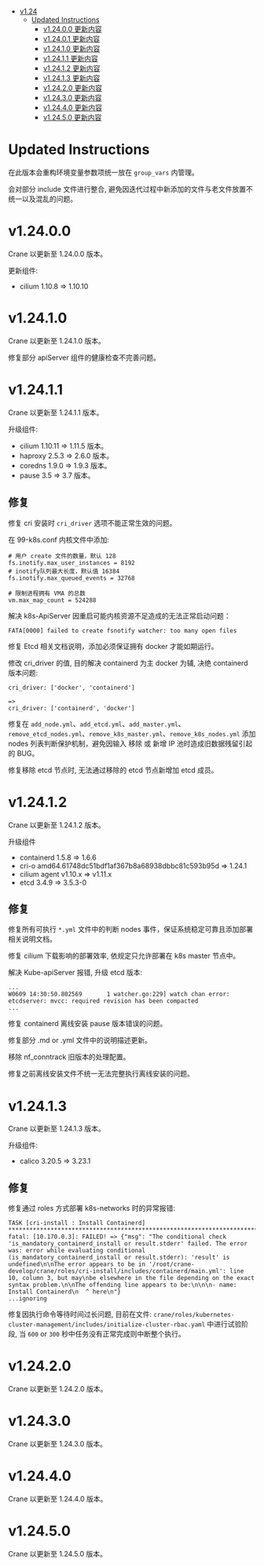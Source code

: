 - [v1.24](#v124)
  - [Updated Instructions](#updated-instructions)
    - [v1.24.0.0 更新内容](#v12400)
    - [v1.24.0.1 更新内容](#v12401)
    - [v1.24.1.0 更新内容](#v12410)
    - [v1.24.1.1 更新内容](#v12411)
    - [v1.24.1.2 更新内容](#v12412)
    - [v1.24.1.3 更新内容](#v12413)
    - [v1.24.2.0 更新内容](#v12420)
    - [v1.24.3.0 更新内容](#v12430)
    - [v1.24.4.0 更新内容](#v12440)
    - [v1.24.5.0 更新内容](#v12450)

# Updated Instructions

在此版本会重构环境变量参数项统一放在 `group_vars` 内管理。

会对部分 include 文件进行整合, 避免因迭代过程中新添加的文件与老文件放置不统一以及混乱的问题。

# v1.24.0.0

Crane 以更新至 1.24.0.0 版本。

更新组件:
  * cilium 1.10.8 => 1.10.10

# v1.24.1.0

Crane 以更新至 1.24.1.0 版本。

修复部分 apiServer 组件的健康检查不完善问题。


# v1.24.1.1

Crane 以更新至 1.24.1.1 版本。

升级组件:
  * cilium 1.10.11 => 1.11.5 版本。
  * haproxy 2.5.3 => 2.6.0 版本。
  * coredns 1.9.0 => 1.9.3 版本。
  * pause 3.5 => 3.7 版本。

## 修复

修复 cri 安装时 `cri_driver` 选项不能正常生效的问题。

在 99-k8s.conf 内核文件中添加:

```
# 用户 create 文件的数量，默认 128
fs.inotify.max_user_instances = 8192
# inotify队列最大长度，默认值 16384
fs.inotify.max_queued_events = 32768

# 限制进程拥有 VMA 的总数
vm.max_map_count = 524288
```

解决 k8s-ApiServer 因重启可能内核资源不足造成的无法正常启动问题：

```
FATA[0000] failed to create fsnotify watcher: too many open files
```

修复 Etcd 相关文档说明，添加必须保证拥有 docker 才能如期运行。

修改 cri_driver 的值, 目的解决 containerd 为主 docker 为辅, 决绝 containerd 版本问题:

```
cri_driver: ['docker', 'containerd']

=>
cri_driver: ['containerd', 'docker']
```

修复在 `add_node.yml`、`add_etcd.yml`、`add_master.yml`、`remove_etcd_nodes.yml`、`remove_k8s_master.yml`、`remove_k8s_nodes.yml` 添加 nodes 列表判断保护机制，避免因输入 移除 或 新增 IP 池时造成旧数据残留引起的 BUG。

修复移除 etcd 节点时, 无法通过移除的 etcd 节点新增加 etcd 成员。


# v1.24.1.2

Crane 以更新至 1.24.1.2 版本。

升级组件
  * containerd 1.5.8 => 1.6.6
  * cri-o amd64.61748dc51bdf1af367b8a68938dbbc81c593b95d => 1.24.1
  * cilium agent v1.10.x => v1.11.x
  * etcd 3.4.9 => 3.5.3-0

## 修复

修复所有可执行 `*.yml` 文件中的判断 nodes 事件，保证系统稳定可靠且添加部署相关说明文档。

修复 cilium 下载影响的部署效率, 依规定只允许部署在 k8s master 节点中。

解决 Kube-apiServer 报错, 升级 etcd 版本:

```
...
W0609 14:30:50.802569       1 watcher.go:229] watch chan error: etcdserver: mvcc: required revision has been compacted
...
```

修复 containerd 离线安装 pause 版本错误的问题。

修复部分 .md or .yml 文件中的说明描述更新。

移除 nf_conntrack 旧版本的处理配置。

修复之前离线安装文件不统一无法完整执行离线安装的问题。


# v1.24.1.3

Crane 以更新至 1.24.1.3 版本。

升级组件:
  * calico 3.20.5 => 3.23.1
  
## 修复

修复通过 roles 方式部署 k8s-networks 时的异常报错:

```
TASK [cri-install : Install Containerd] ****************************************************************************************************************************************************************************************************************************************
fatal: [10.170.0.3]: FAILED! => {"msg": "The conditional check 'is_mandatory_containerd_install or result.stderr' failed. The error was: error while evaluating conditional (is_mandatory_containerd_install or result.stderr): 'result' is undefined\n\nThe error appears to be in '/root/crane-develop/crane/roles/cri-install/includes/containerd/main.yml': line 10, column 3, but may\nbe elsewhere in the file depending on the exact syntax problem.\n\nThe offending line appears to be:\n\n\n- name: Install Containerd\n  ^ here\n"}
...ignoring
```

修复因执行命令等待时间过长问题, 目前在文件: `crane/roles/kubernetes-cluster-management/includes/initialize-cluster-rbac.yaml` 中进行试验阶段, 当 `600` or `300` 秒中任务没有正常完成则中断整个执行。


# v1.24.2.0

Crane 以更新至 1.24.2.0 版本。


# v1.24.3.0

Crane 以更新至 1.24.3.0 版本。

# v1.24.4.0

Crane 以更新至 1.24.4.0 版本。

# v1.24.5.0

Crane 以更新至 1.24.5.0 版本。